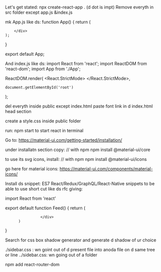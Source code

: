 Let's get stated:
npx create-react-app .
(d dot is impt)
Remove everyth in src folder except app.js &index.js

mk App.js like ds:
function App() {
	return (
		<div>

		</div>
	);
}

export default App;

And index.js like ds:
import React from 'react';
import ReactDOM from 'react-dom';
import App from './App';

ReactDOM.render(
	<React.StrictMode>
		<App />
	</React.StrictMode>,

	document.getElementById('root')
);

del everyth inside public except index.html
paste font link in d index.html head section
<link href="https://fonts.googleapis.com/css2?family=Roboto:ital,wght@0,100;0,300;0,400;0,700;0,900;1,500&display=swap" rel="stylesheet">
create a style.css inside public folder

run: npm start to start react in terminal

Go to: https://material-ui.com/getting-started/installation/

under installatn section copy: 
// with npm
npm install @material-ui/core

to use its svg icons, install:
// with npm
npm install @material-ui/icons

go here for material icons:
https://material-ui.com/components/material-icons/

Install ds snippet:
ES7 React/Redux/GraphQL/React-Native snippets
to be able to use short cut like ds
rfc giving:

import React from 'react'

export default function Feed() {
          return (
                    <div>
                              
                    </div>
          )
}

Search for css box shadow generator
and generate d shadow of ur choice

./sidebar.css : wn goint out of d present file
into anoda file on d same tree or line
../sidebar.css: wn going out of a folder

<!-- Going fullstack-->
<!-- add react-router-dom -->
npm add react-router-dom